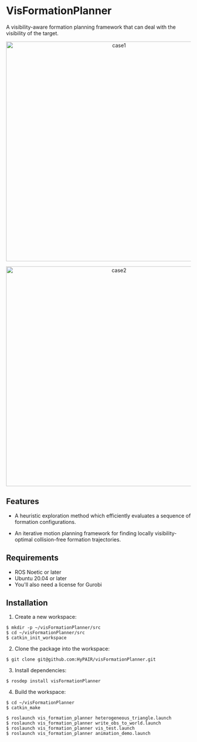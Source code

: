# VisFormationPlanner
A visibility-aware formation planning framework that can deal with the visibility of the target.

<p align="center">
  <img src="https://github.com/HyPAIR/VisFormationPlanner/blob/main/case1.gif" alt="case1" width="600">
</p>

<p align="center">
  <img src="https://github.com/HyPAIR/VisFormationPlanner/blob/main/case2.gif" alt="case2" width="600">
</p>

## Features

 - A heuristic exploration method which efficiently evaluates a sequence of formation configurations.
 
 - An iterative motion planning framework for finding locally visibility-optimal collision-free formation trajectories.

## Requirements

 - ROS Noetic or later
 - Ubuntu 20.04 or later
 - You'll also need a license for Gurobi

## Installation

1. Create a new workspace:

```shell
$ mkdir -p ~/visFormationPlanner/src
$ cd ~/visFormationPlanner/src
$ catkin_init_workspace
```

2. Clone the package into the workspace:

```shell
$ git clone git@github.com:HyPAIR/visFormationPlanner.git
```

3. Install dependencies:
```shell
$ rosdep install visFormationPlanner
```

4. Build the workspace:

```shell
$ cd ~/visFormationPlanner
$ catkin_make
```
```shell
$ roslaunch vis_formation_planner heterogeneous_triangle.launch
$ roslaunch vis_formation_planner write_obs_to_world.launch
$ roslaunch vis_formation_planner vis_test.launch
$ roslaunch vis_formation_planner animation_demo.launch
```
